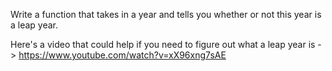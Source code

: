 Write a function that takes in a year and tells you whether or not this year is a leap year.


Here's a video that could help if you need to figure out what a leap year is -> https://www.youtube.com/watch?v=xX96xng7sAE